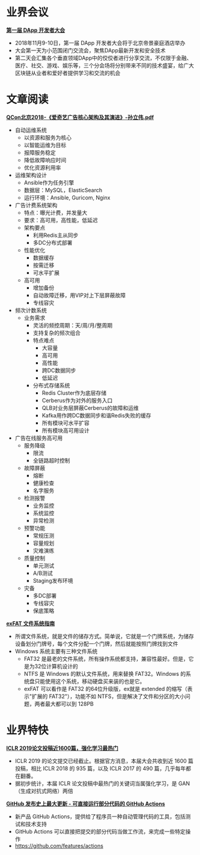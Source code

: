 ﻿# 业界会议

[**第一届 DApp 开发者大会**](https://www.bagevent.com/event/1871915?preview=1)
* 2018年11月9-10日，第一届 DApp 开发者大会将于北京帝景豪庭酒店举办
* 大会第一天为小范围闭门交流会，聚焦DApp最新开发和安全技术
* 第二天会汇集各个垂直领域DApp中的佼佼者进行分享交流，不仅限于金融、医疗、社交、游戏、娱乐等，三个分会场将分别带来不同的技术盛宴，给广大区块链从业者和爱好者提供学习和交流的机会


# 文章阅读

[**QCon北京2018-《爱奇艺广告核心架构及其演进》-孙立伟.pdf**](https://ppt.geekbang.org/list/qconbj2018)
* 自动运维系统
   * 以资源和服务为核心
   * 以智能运维为目标
   * 报障服务稳定
   * 降低故障响应时间
   * 优化资源利用率
* 运维架构设计
   * Ansible作为任务引擎
   * 数据层：MySQL，ElasticSearch
   * 运行环境：Ansible, Guricom, Nginx
* 广告计费系统架构
   * 特点：曝光计费，并发量大
   * 要求：高可用，高性能，低延迟
   * 架构要点
      * 利用Redis主从同步
      * 多DC分布式部署
   * 性能优化
      * 数据缓存
      * 按需迁移
      * 可水平扩展
   * 高可用
      * 增加备份
      * 自动故障迁移，用VIP对上下层屏蔽故障
      * 专线容灾
* 频次计数系统
   * 业务需求
      * 灵活的频控周期：天/周/月/整周期
      * 支持复杂的频次组合
      * 特点难点
         * 大容量
         * 高可用
         * 高性能
         * 跨DC数据同步
         * 低延迟
      * 分布式存储系统
         * Redis Cluster作为底层存储
         * Cerberus作为对外的服务入口
         * QLB对业务层屏蔽Cerberus的故障和运维
         * Kafka用作跨DC数据同步和谐Redis失败的缓存
         * 所有模块可水平扩容
         * 所有模块高可用设计
* 广告在线服务高可用
   * 服务降级
      * 限流
      * 全链路超时控制
   * 故障屏蔽
      * 熔断
      * 健康检查
      * 名字服务
   * 检测报警
      * 业务监控
      * 系统监控
      * 异常检测
   * 预警功能
      * 常规压测
      * 容量规划
      * 灾难演练
   * 质量控制
      * 单元测试
      * A/B测试
      * Staging发布环境
   * 灾备
      * 多DC部署
      * 专线容灾
      * 保底策略


[**exFAT 文件系统指南**](http://www.ruanyifeng.com/blog/2018/10/exfat.html)
* 所谓文件系统，就是文件的储存方式。简单说，它就是一个门牌系统，为储存设备划分门牌号，每个文件分配一个门牌，然后就能按照门牌找到文件
* Windows 系统主要有三种文件系统
   * FAT32 是最老的文件系统，所有操作系统都支持，兼容性最好。但是，它是为32位计算机设计的
   * NTFS 是 Windows 的默认文件系统，用来替换 FAT32。Windows 的系统盘只能使用这个系统，移动硬盘买来装的也是它。
   * exFAT 可以看作是 FAT32 的64位升级版，ex就是 extended 的缩写（表示"扩展的 FAT32"），功能不如 NTFS，但是解决了文件和分区的大小问题，两者最大都可以到 128PB


# 业界特快

[**ICLR 2019论文投稿近1600篇，强化学习最热门**](https://blog.csdn.net/dQCFKyQDXYm3F8rB0/article/details/82887113)
* ICLR 2019 的论文提交已经截止。根据官方消息，本届大会共收到近 1600 篇投稿，相比 ICLR 2018 的 935 篇，以及 ICLR 2017 的 490 篇，几乎每年都在翻番。
* 据初步统计，本届 ICLR 论文投稿中最热门的关键词当属强化学习，是 GAN（生成对抗式网络）两倍


[**GitHub 发布史上最大更新 - 可直接运行部分代码的 GitHub Actions**](https://juejin.im/entry/5bc6cfa3e51d450e5d0b7235)
* 新产品 GitHub Actions，提供给了程序员一种自动管理代码的工具，包括测试和技术支持
* GitHub Actions 可以直接把提交的部分代码当做工作流，来完成一些特定操作
* https://github.com/features/actions
 
